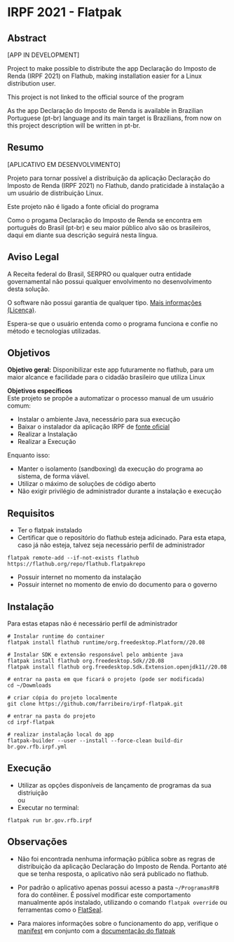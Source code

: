 # IRPF 2021 - Flatpak

## Abstract

[APP IN DEVELOPMENT]

Project to make possible to distribute the app Declaração do Imposto de Renda (IRPF 2021) on Flathub, making installation easier for a Linux distribution user.

This project is not linked to the official source of the program

As the app Declaração do Imposto de Renda is available in Brazilian Portuguese (pt-br) language and its main target is Brazilians, from now on this project description will be written in pt-br.

## Resumo
[APLICATIVO EM DESENVOLVIMENTO]

Projeto para tornar possível a distribuição da aplicação Declaração do Imposto de Renda (IRPF 2021) no Flathub, dando praticidade à instalação a um usuário de distribuição Linux.

Este projeto não é ligado a fonte oficial do programa

Como o progama Declaração do Imposto de Renda se encontra em português do Brasil (pt-br) e seu maior público alvo são os brasileiros, daqui em diante sua descrição seguirá nesta língua.

## Aviso Legal
A Receita federal do Brasil, SERPRO ou qualquer outra entidade governamental não possui qualquer envolvimento no desenvolvimento desta solução.

O software não possui garantia de qualquer tipo. [Mais informações (Licença)](https://github.com/farribeiro/irpf-flatpak/blob/master/LICENSE).

Espera-se que o usuário entenda como o programa funciona e confie no método e tecnologias utilizadas. 

## Objetivos  

**Objetivo geral:** 
Disponibilizar este app futuramente no flathub, para um maior alcance e facilidade para o cidadão brasileiro que utiliza Linux

**Objetivos específicos**  
Este projeto se propõe a automatizar o processo manual de um usuário comum:
- Instalar o ambiente Java, necessário para sua execução
- Baixar o instalador da aplicação IRPF de [fonte oficial](https://www.gov.br/receitafederal/pt-br/centrais-de-conteudo/download/pgd/dirpf)
- Realizar a Instalação
- Realizar a Execução

Enquanto isso:
- Manter o isolamento (sandboxing) da execução do programa ao sistema, de forma viável. 
- Utilizar o máximo de soluções de código aberto
- Não exigir privilégio de administrador durante a instalação e execução

## Requisitos

- Ter o flatpak instalado
- Certificar que o repositório do flathub esteja adicinado. Para esta etapa, caso já não esteja, talvez seja necessário perfil de administrador
```
flatpak remote-add --if-not-exists flathub https://flathub.org/repo/flathub.flatpakrepo
```
- Possuir internet no momento da instalação
- Possuir internet no momento de envio do documento para o governo

## Instalação

Para estas etapas não é necessário perfil de administrador
```
# Instalar runtime do container
flatpak install flathub runtime/org.freedesktop.Platform//20.08

# Instalar SDK e extensão responsável pelo ambiente java
flatpak install flathub org.freedesktop.Sdk//20.08
flatpak install flathub org.freedesktop.Sdk.Extension.openjdk11//20.08

# entrar na pasta em que ficará o projeto (pode ser modificada)
cd ~/Dowmloads

# criar cópia do projeto localmente
git clone https://github.com/farribeiro/irpf-flatpak.git

# entrar na pasta do projeto
cd irpf-flatpak

# realizar instalação local do app
flatpak-builder --user --install --force-clean build-dir br.gov.rfb.irpf.yml
```

## Execução

- Utilizar as opções disponíveis de lançamento de programas da sua distriuição  
ou 
- Executar no terminal:
```
flatpak run br.gov.rfb.irpf 
```

## Observações

- Não foi encontrada nenhuma informação pública sobre as regras de distribuição da aplicação Declaração do Imposto de Renda. Portanto até que se tenha resposta, o aplicativo não será publicado no flathub.

- Por padrão o aplicativo apenas possui acesso a pasta `~/ProgramasRFB` fora do contêiner. É possível modificar este comportamento manualmente após instalado, utilizando o comando `flatpak override` ou ferramentas como o [FlatSeal](https://flathub.org/apps/details/com.github.tchx84.Flatseal).


- Para maiores informações sobre o funcionamento do app, verifique o [manifest](https://github.com/farribeiro/irpf-flatpak/blob/master/br.gov.rfb.irpf.yml) em conjunto com a [documentação do flatpak](https://docs.flatpak.org/)

